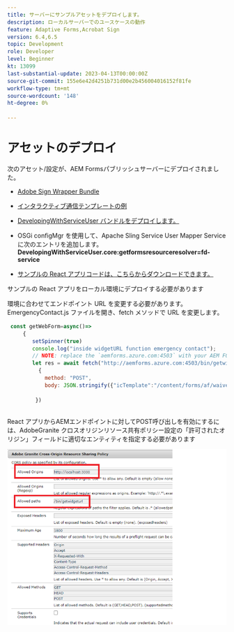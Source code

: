 ```yaml
---
title: サーバーにサンプルアセットをデプロイします。
description: ローカルサーバーでのユースケースの動作
feature: Adaptive Forms,Acrobat Sign
version: 6.4,6.5
topic: Development
role: Developer
level: Beginner
kt: 13099
last-substantial-update: 2023-04-13T00:00:00Z
source-git-commit: 155e6e42d4251b731d00e2b456004016152f81fe
workflow-type: tm+mt
source-wordcount: '148'
ht-degree: 0%

---
```


# アセットのデプロイ

次のアセット/設定が、AEM Formsパブリッシュサーバーにデプロイされました。

* [Adobe Sign Wrapper Bundle](assets/AcrobatSign.core-1.0.0-SNAPSHOT.jar)

* [インタラクティブ通信テンプレートの例](assets/waiver-interactive-communication.zip)
* [DevelopingWithServiceUser バンドルをデプロイします。](https://experienceleague.adobe.com/docs/experience-manager-learn/assets/developingwithserviceuser.zip)
* OSGi configMgr を使用して、Apache Sling Service User Mapper Service に次のエントリを追加します。
   **DevelopingWithServiceUser.core:getformsresourceresolver=fd-service**
* [サンプルの React アプリコードは、こちらからダウンロードできます。](assets/src.zip)



サンプルの React アプリをローカル環境にデプロイする必要があります

環境に合わせてエンドポイント URL を変更する必要があります。 EmergencyContact.js ファイルを開き、fetch メソッドで URL を変更します。

```javascript
 const getWebForm=async()=>
     {
        setSpinner(true)
        console.log("inside widgetURL function emergency contact");
        // NOTE: replace the `aemforms.azure.com:4503` with your AEM FORM server
        let res = await fetch("http://aemforms.azure.com:4503/bin/getwidgeturl",
          {
            method: "POST",
            body: JSON.stringify({"icTemplate":"/content/forms/af/waiver/waiver/channels/print","waiver":formData})
                     
         })
 
```

React アプリからAEMエンドポイントに対してPOST呼び出しを有効にするには、AdobeGranite クロスオリジンリソース共有ポリシー設定の「許可されたオリジン」フィールドに適切なエンティティを指定する必要があります

![cors-setting](assets/cors-settings.png)



